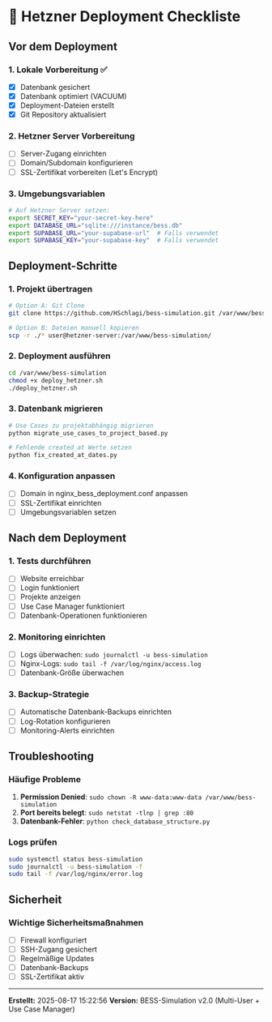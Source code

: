 # 🚀 Hetzner Deployment Checkliste

## Vor dem Deployment

### 1. Lokale Vorbereitung ✅
- [x] Datenbank gesichert
- [x] Datenbank optimiert (VACUUM)
- [x] Deployment-Dateien erstellt
- [x] Git Repository aktualisiert

### 2. Hetzner Server Vorbereitung
- [ ] Server-Zugang einrichten
- [ ] Domain/Subdomain konfigurieren
- [ ] SSL-Zertifikat vorbereiten (Let's Encrypt)

### 3. Umgebungsvariablen
```bash
# Auf Hetzner Server setzen:
export SECRET_KEY="your-secret-key-here"
export DATABASE_URL="sqlite:///instance/bess.db"
export SUPABASE_URL="your-supabase-url"  # Falls verwendet
export SUPABASE_KEY="your-supabase-key"  # Falls verwendet
```

## Deployment-Schritte

### 1. Projekt übertragen
```bash
# Option A: Git Clone
git clone https://github.com/HSchlagi/bess-simulation.git /var/www/bess-simulation

# Option B: Dateien manuell kopieren
scp -r ./* user@hetzner-server:/var/www/bess-simulation/
```

### 2. Deployment ausführen
```bash
cd /var/www/bess-simulation
chmod +x deploy_hetzner.sh
./deploy_hetzner.sh
```

### 3. Datenbank migrieren
```bash
# Use Cases zu projektabhängig migrieren
python migrate_use_cases_to_project_based.py

# Fehlende created_at Werte setzen
python fix_created_at_dates.py
```

### 4. Konfiguration anpassen
- [ ] Domain in nginx_bess_deployment.conf anpassen
- [ ] SSL-Zertifikat einrichten
- [ ] Umgebungsvariablen setzen

## Nach dem Deployment

### 1. Tests durchführen
- [ ] Website erreichbar
- [ ] Login funktioniert
- [ ] Projekte anzeigen
- [ ] Use Case Manager funktioniert
- [ ] Datenbank-Operationen funktionieren

### 2. Monitoring einrichten
- [ ] Logs überwachen: `sudo journalctl -u bess-simulation`
- [ ] Nginx-Logs: `sudo tail -f /var/log/nginx/access.log`
- [ ] Datenbank-Größe überwachen

### 3. Backup-Strategie
- [ ] Automatische Datenbank-Backups einrichten
- [ ] Log-Rotation konfigurieren
- [ ] Monitoring-Alerts einrichten

## Troubleshooting

### Häufige Probleme
1. **Permission Denied**: `sudo chown -R www-data:www-data /var/www/bess-simulation`
2. **Port bereits belegt**: `sudo netstat -tlnp | grep :80`
3. **Datenbank-Fehler**: `python check_database_structure.py`

### Logs prüfen
```bash
sudo systemctl status bess-simulation
sudo journalctl -u bess-simulation -f
sudo tail -f /var/log/nginx/error.log
```

## Sicherheit

### Wichtige Sicherheitsmaßnahmen
- [ ] Firewall konfiguriert
- [ ] SSH-Zugang gesichert
- [ ] Regelmäßige Updates
- [ ] Datenbank-Backups
- [ ] SSL-Zertifikat aktiv

---
**Erstellt:** 2025-08-17 15:22:56
**Version:** BESS-Simulation v2.0 (Multi-User + Use Case Manager)
